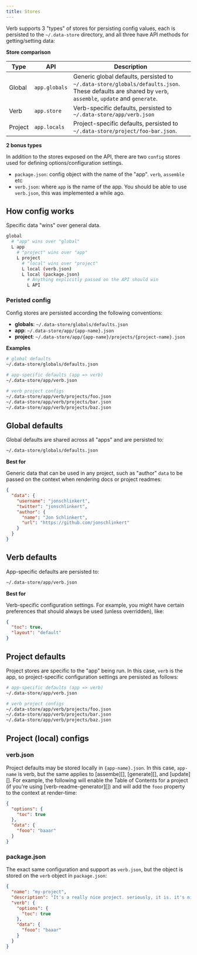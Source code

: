 ```yaml
---
title: Stores 
---
```


Verb supports 3 "types" of stores for persisting config values, each is persisted to the `~/.data-store` directory, and all three have API methods for getting/setting data:

**Store comparison**

Type | API | Description
--- | --- | ---
Global | `app.globals` | Generic global defaults, persisted to `~/.data-store/globals/defaults.json`. These defaults are shared by `verb`, `assemble`, `update` and `generate`. 
Verb | `app.store` | Verb-specific defaults, persisted to `~/.data-store/app/verb.json`
Project | `app.locals` | Project-specific defaults, persisted to `~/.data-store/project/foo-bar.json`. 

**2 bonus types**

In addition to the stores exposed on the API, there are two `config` stores used for defining options/configuration settings.

- `package.json`: config object with the name of the "app". `verb`, `assemble` etc
- `verb.json`: where `app` is the name of the app. You should be able to use `verb.json`, this was implemented a while ago.  

## How config works

Specific data "wins" over general data. 

```sh
global
  # "app" wins over "global"
  L app
    # "project" wins over "app"
    L project 
      # "local" wins over "project"
      L local (verb.json)
      L local (package.json)
        # Anything explicitly passed on the API should win
        L API 
```

### Peristed config

Config stores are persisted according the following conventions:

- **globals**: `~/.data-store/globals/defaults.json`
- **app**: `~/.data-store/app/{app-name}.json`
- **project**: `~/.data-store/app/{app-name}/projects/{project-name}.json`


**Examples**

```sh
# global defaults 
~/.data-store/globals/defaults.json

# app-specific defaults (app => verb)
~/.data-store/app/verb.json

# verb project configs
~/.data-store/app/verb/projects/foo.json
~/.data-store/app/verb/projects/bar.json
~/.data-store/app/verb/projects/baz.json
```


## Global defaults

Global defaults are shared across all "apps" and are persisted to:

```sh
~/.data-store/globals/defaults.json
```

**Best for**

Generic data that can be used in any project, such as "author" `data` to be passed on the context when rendering docs or project readmes:

```json
{
  "data": {
    "username": "jonschlinkert",
    "twitter": "jonschlinkert",
    "author": {
      "name": "Jon Schlinkert",
      "url": "https://github.com/jonschlinkert"
    }
  }
}
```

## Verb defaults

App-specific defaults are persisted to:

```sh
~/.data-store/app/verb.json
```

**Best for**

Verb-specific configuration settings. For example, you might have certain preferences that should always be used (unless overridden), like:

```json
{
  "toc": true,
  "layout": "default"
}
```

## Project defaults

Project stores are specific to the "app" being run. In this case, `verb` is the app, so project-specific configuration settings are persisted as follows:

```sh
# app-specific defaults (app => verb)
~/.data-store/app/verb.json

# verb project configs
~/.data-store/app/verb/projects/foo.json
~/.data-store/app/verb/projects/bar.json
~/.data-store/app/verb/projects/baz.json
```

## Project (local) configs

### verb.json

Project defaults may be stored locally in `{app-name}.json`. In this case, `app-name` is verb, but the same applies to [assembe][], [generate][], and [update][].
For example, the following will enable the Table of Contents for a project (if you're using [verb-readme-generator][]) and will add the `fooo` property to the context at render-time:

```json
{
  "options": {
    "toc": true
  },
  "data": {
    "fooo": "baaar"
  }
}
```

### package.json

The exact same configuration and support as `verb.json`, but the object is stored on the `verb` object in `package.json`:

```json
{
  "name": "my-project",
  "description": "It's a really nice project. seriously, it is. it's nice. reaaaly nice.",
  "verb": {
    "options": {
      "toc": true
    },
    "data": {
      "fooo": "baaar"
    }
  }
}
```
